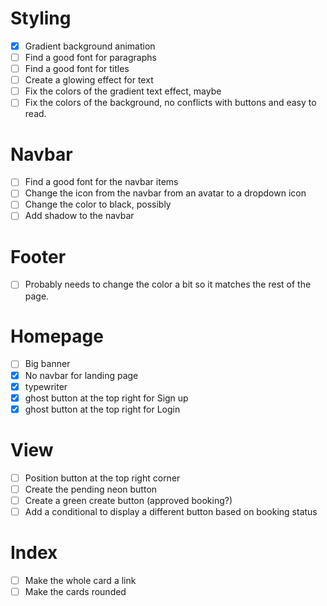 # Styling
- [x] Gradient background animation
- [ ] Find a good font for paragraphs
- [ ] Find a good font for titles
- [ ] Create a glowing effect for text
- [ ] Fix the colors of the gradient text effect, maybe
- [ ] Fix the colors of the background, no conflicts with buttons and easy to read.

# Navbar
- [ ] Find a good font for the navbar items
- [ ] Change the icon from the navbar from an avatar to a dropdown icon
- [ ] Change the color to black, possibly
- [ ] Add shadow to the navbar

# Footer
- [ ] Probably needs to change the color a bit so it matches the rest of the page.

# Homepage
- [ ] Big banner
- [x] No navbar for landing page
- [x] typewriter
- [x] ghost button at the top right for Sign up
- [x] ghost button at the top right for Login

# View
- [ ] Position button at the top right corner
- [ ] Create the pending neon button
- [ ] Create a green create button (approved booking?)
- [ ] Add a conditional to display a different button based on booking status

# Index
- [ ] Make the whole card a link
- [ ] Make the cards rounded
